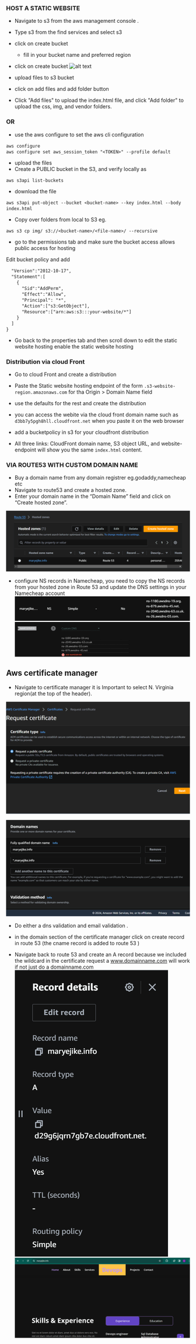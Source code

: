 ### HOST A STATIC WEBSITE
* Navigate to s3 from the aws management console .
* Type s3 from the find services and select s3 
* click on create bucket 
    * fill in your bucket name and preferred region
* click on create bucket 
![alt text](image.png)

* upload files to s3 bucket 

* click on add files and add folder button 
* Click "Add files" to upload the index.html file, and click "Add folder" to upload the css, img, and vendor folders.

### OR
*  use the aws configure to set the aws cli configuration 

```aws configure list
aws configure 
aws configure set aws_session_token "<TOKEN>" --profile default 
```
* upload the files
* Create a PUBLIC bucket in the S3, and verify locally as
```
aws s3api list-buckets 
```
* download the file 

```
aws s3api put-object --bucket <bucket-name> --key index.html --body index.html
```
* Copy over folders from local to S3 
eg.
```
aws s3 cp img/ s3://<bucket-name>/<file-name>/ --recursive
``` 
* go to the permissions tab
and make sure the bucket access allows public access for hosting


Edit bucket policy and add
```{
  "Version":"2012-10-17",
  "Statement":[
    {
      "Sid":"AddPerm",
      "Effect":"Allow",
      "Principal": "*",
      "Action":["s3:GetObject"],
      "Resource":["arn:aws:s3:::your-website/*"]
    }
  ]
}
```

* Go back to the properties tab and then scroll down to edit the static website hosting 
enable  the static website hosting 

### Distribution via cloud Front
* Go to cloud Front and create a distribution 

* Paste the Static website hosting endpoint of the form 
`.s3-website-region.amazonaws.com` for tha Origin > Domain Name field 

* use the defaults for the rest and create the distribution 

* you can access the webite via the cloud front domain name such as `d3bb7y5pgh8hll.cloudfront.net` when you paste it on the web browser
* add a bucketpolicy in s3 for your cloudfront distribution 

* All three links: CloudFront domain name, S3 object URL, and website-endpoint will show you the same `index.html` content.

### VIA ROUTE53 WITH CUSTOM DOMAIN NAME 

* Buy a domain name from any  domain registrer eg.godaddy,namecheap etc 
* Navigate to route53 and create a hosted zone.
* Enter your domain name in the “Domain Name” field and click on “Create hosted zone”.

![alt text](images/image-1.png)

* configure NS records in Namecheap, you need to copy the NS records from your hosted zone in Route 53 and update the DNS settings in your Namecheap account
![alt text](images/image-2.png)
![alt text](images/image-3.png)
## Aws certificate manager 
* Navigate to certificate manager
it is Important to select N. Virginia region(at the top of the header).

![alt text](images/image-4.png)

![alt text](images/image-5.png)

* Do either a dns validation and email validation . 
* in the domain section of the certificate manager click on create record in route 53 (the cname record is added to route 53 )

* Navigate back to route 53 and create an A record because we included the wildcard in the certificate request a www.domainname.com will work if not just do a domainname.com 
![alt text](images/image-6.png)
![alt text](images/image-7.png)
